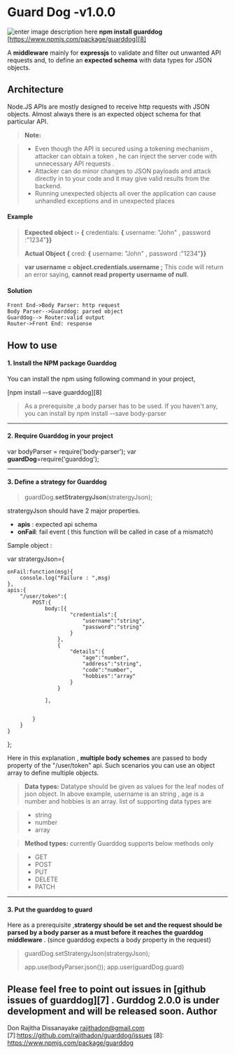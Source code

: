 Guard Dog -v1.0.0
===================
![enter image description here](https://raw.githubusercontent.com/rajithadon/guarddog/master/guarddog-logo.jpg)
**npm        install    guarddog**
[https://www.npmjs.com/package/guarddog][8]

A **middleware** mainly for **expressjs** to validate and filter out unwanted API requests and, to define an **expected schema** with data types for JSON objects.

Architecture
-------------
Node.JS APIs are mostly designed to receive http requests with JSON objects. Almost always there is an expected object schema for that particular API.    

> **Note:**

> - Even though the API is secured using a tokening mechanism , attacker can obtain a token , he can inject the server code with unnecessary API requests .
> - Attacker can do minor changes to JSON payloads and attack directly in to your code and it may give valid results from the backend.
> - Running unexpected objects all over the application can cause unhandled exceptions and in unexpected places 
#### <i class="icon-file"></i> Example

> **Expected object :-**
>  **{** credentials: **{** username: "John" , password :"1234"**}}**
>  
>  **Actual Object** 
>   **{** cred: **{** username: "John" , password :"1234"**}}**

> **var username = object.credentials.username ;**
> This code will  return an error saying, **cannot read property username of null**.

#### <i class="icon-file"></i> Solution
```sequence
Front End->Body Parser: http request
Body Parser-->Guarddog: parsed object
Guarddog--> Router:valid output
Router->Front End: response
```

How to use
-------------
#### 1. Install the NPM package Guarddog 

You can install the npm using following command in your project,

[npm    install --save guarddog][8]
>As a prerequisite ,a body parser has to be used.  If you haven't any, you can install by 
>npm install  --save body-parser

----------


#### 2.  Require Guarddog in your project

var bodyParser =  require('body-parser');
var **guardDog**=require('guarddog');


----------


#### 3.  Define a strategy for Guarddog

> guardDog.**setStratergyJson**(stratergyJson);



stratergyJson should have 2 major properties. 

 - **apis** : expected api schema
 - **onFail**: fail event  ( this function will be called in case of a mismatch)

Sample object :

var stratergyJson={
    
    onFail:function(msg){
        console.log("Failure : ",msg)
    },
    apis:{
        "/user/token":{
            POST:{
                body:[{
                        "credentials":{
                            "username":"string",
                            "password":"string"
                        }
                    },
                    {
                        "details":{
                            "age":"number",
                            "address":"string",
                            "code":"number",
                            "hobbies":"array"
                        }
                    }

                ],
              

            }
        }
    }

};

Here in this explanation , **multiple body schemes** are passed to body property of the "/user/token" api. Such scenarios you can use an object array to define multiple objects.

> **Data types:** Datatype should be given as values for the leaf nodes of json object. In above example, username is an string , age is a number and hobbies is an array. list of supporting data types are
> 

 > - string
 > - number
 > - array 
 
> **Method types:** currently Guarddog  supports below methods only

> - GET
> - POST
> - PUT 
> - DELETE
> - PATCH


----------


#### 3.  Put the guarddog to guard
Here as a prerequisite ,**stratergy should be set and the request should be parsed by a body parser as a must before it reaches the guarddog middleware** . (since guarddog expects a body property in the request)

> guardDog.setStratergyJson(stratergyJson);
> 
> app.use(bodyParser.json());
> app.user(guardDog.guard)


Please feel free to point out issues in  [github issues of guarddog][7] . 
Gurddog 2.0.0 is under development and will be released soon.
Author
-------------
Don Rajitha Dissanayake
rajithadon@gmail.com
  [7]:https://github.com/rajithadon/guarddog/issues
  [8]: https://www.npmjs.com/package/guarddog
 
